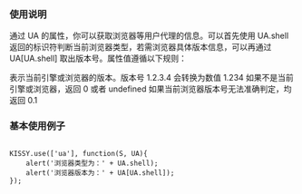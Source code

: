 ### 使用说明

通过 UA 的属性，你可以获取浏览器等用户代理的信息。可以首先使用 UA.shell 返回的标识符判断当前浏览器类型，若需浏览器具体版本信息，可以再通过 UA[UA.shell] 取出版本号。属性值遵循以下规则：

表示当前引擎或浏览器的版本。版本号 1.2.3.4 会转换为数值 1.234
如果不是当前引擎或浏览器，返回 0 或者 undefined
如果当前浏览器版本号无法准确判定，均返回 0.1

### 基本使用例子

```

KISSY.use(['ua'], function(S, UA){
	alert('浏览器类型为：' + UA.shell);
	alert('浏览器版本为：' + UA[UA.shell]);
});
```